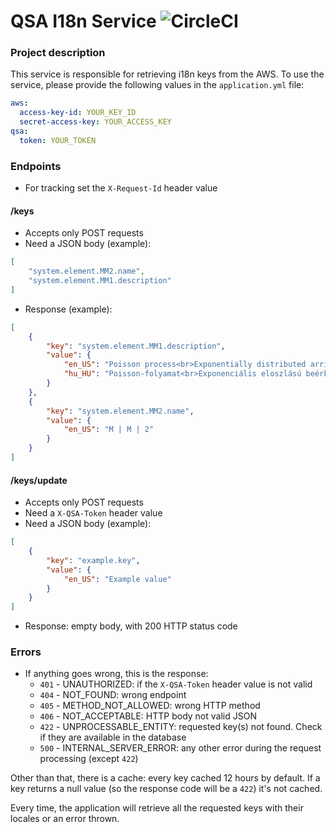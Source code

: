 # QSA I18n Service ![CircleCI](https://img.shields.io/circleci/build/github/Queueing-Systems-Assistance/qsa-i18n-service/master)

### Project description

This service is responsible for retrieving i18n keys from the AWS. To use the service, please provide the following values in the `application.yml` file:
```yaml
aws:
  access-key-id: YOUR_KEY_ID
  secret-access-key: YOUR_ACCESS_KEY
qsa:
  token: YOUR_TOKEN
```

### Endpoints

- For tracking set the `X-Request-Id` header value

#### /keys

- Accepts only POST requests
- Need a JSON body (example):
```json
[
    "system.element.MM2.name",
    "system.element.MM1.description"
]
```
- Response (example):
```json
[
    {
        "key": "system.element.MM1.description",
        "value": {
            "en_US": "Poisson process<br>Exponentially distributed arrival times<br>Exponentially distributed service times<br><b>1</b> server",
            "hu_HU": "Poisson-folyamat<br>Exponenciális eloszlású beérkezési időközök<br>Exponenciális eloszlású kiszolgálási időközök<br><b>1</b> kiszolgáló"
        }
    },
    {
        "key": "system.element.MM2.name",
        "value": {
            "en_US": "M | M | 2"
        }
    }
]
```

#### /keys/update
- Accepts only POST requests
- Need a `X-QSA-Token` header value
- Need a JSON body (example):
```json
[
    {
        "key": "example.key",
        "value": {
            "en_US": "Example value"
        }
    }
]
```
- Response: empty body, with 200 HTTP status code

### Errors

- If anything goes wrong, this is the response:
  - `401` - UNAUTHORIZED: if the `X-QSA-Token` header value is not valid
  - `404` - NOT_FOUND: wrong endpoint
  - `405` - METHOD_NOT_ALLOWED: wrong HTTP method
  - `406` - NOT_ACCEPTABLE: HTTP body not valid JSON
  - `422` - UNPROCESSABLE_ENTITY: requested key(s) not found. Check if they are available in the database
  - `500` - INTERNAL_SERVER_ERROR: any other error during the request processing (except `422`)

Other than that, there is a cache: every key cached 12 hours by default. If a key returns a null value (so the response code will be a `422`) it's not cached.

Every time, the application will retrieve all the requested keys with their locales or an error thrown. 